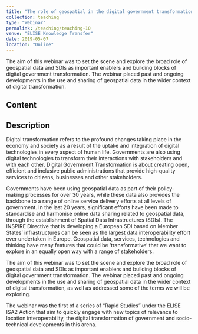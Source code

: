 ```yaml
---
title: "The role of geospatial in the digital government transformation"
collection: teaching
type: "Webinar"
permalink: /teaching/teaching-10
venue: "ELISE Knowledge Transfer"
date: 2019-05-07
location: "Online"
---
```


The aim of this webinar was to set the scene and explore the broad role of geospatial data and SDIs as important enablers and building blocks of digital government transformation. The webinar placed past and ongoing developments in the use and sharing of geospatial data in the wider context of digital transformation.

## Content


## Description
Digital transformation refers to the profound changes taking place in the economy and society as a result of the uptake and integration of digital technologies in every aspect of human life. Governments are also using digital technologies to transform their interactions with stakeholders and with each other. Digital Government Transformation is about creating open, efficient and inclusive public administrations that provide high-quality services to citizens, businesses and other stakeholders.

Governments have been using geospatial data as part of their policy-making processes for over 30 years, while these data also provides the backbone to a range of online service delivery efforts at all levels of government. In the last 20 years, significant efforts have been made to standardise and harmonise online data sharing related to geospatial data, through the establishment of Spatial Data Infrastructures (SDIs). The INSPIRE Directive that is developing a European SDI based on Member States’ infrastructures can be seen as the largest data interoperability effort ever undertaken in Europe. Geospatial data, services, technologies and thinking have many features that could be ‘transformative’ that we want to explore in an equally open way with a range of stakeholders.

The aim of this webinar was to set the scene and explore the broad role of geospatial data and SDIs as important enablers and building blocks of digital government transformation. The webinar placed past and ongoing developments in the use and sharing of geospatial data in the wider context of digital transformation, as well as addressed some of the terms we will be exploring. 

The webinar was the first of a series of “Rapid Studies” under the ELISE ISA2 Action that aim to quickly engage with new topics of relevance to location interoperability, the digital transformation of government and socio-technical developments in this arena.



